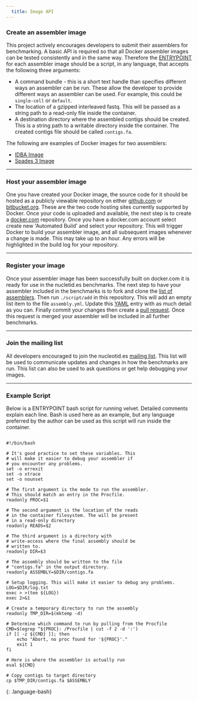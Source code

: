 ```yaml
---
  title: Image API
---
```


### Create an assembler image

This project actively encourages developers to submit their assemblers for
benchmarking. A basic API is required so that all Docker assembler images can
be tested consistently and in the same way. Therefore the [ENTRYPOINT][entry]
for each assembler image should be a script, in any language, that accepts the
following three arguments:

  * A command bundle - this is a short text handle than specifies different
    ways an assembler can be run. These allow the developer to provide
    different ways an assembler can be used. For example, this could be
    `single-cell` or `default`.
  * The location of a gzipped interleaved fastq. This will be passed as a
    string path to a read-only file inside the container.
  * A destination directory where the assembled contigs should be created. This
    is a string path to a writable directory inside the container. The created
    contigs file should be called `contigs.fa`.

The following are examples of Docker images for two assemblers:

  * [IDBA Image][idba]
  * [Spades 3 Image][spades]

<hr/>

### Host your assembler image

One you have created your Docker image, the source code for it should be hosted
as a publicly viewable repository on either [github.com](http://github.com) or
[bitbucket.org](http://bitbucket.org). These are the two code hosting sites
currently supported by Docker. Once your code is uploaded and available, the
next step is to create a [docker.com](http://docker.com) repository. Once you
have a docker.com account select create new 'Automated Build' and select your
repository. This will trigger Docker to build your assembler image, and all
subsequent images whenever a change is made. This may take up to an hour. Any
errors will be highlighted in the build log for your repository.

<hr/>

### Register your image

Once your assembler image has been successfully built on docker.com it is ready
for use in the nucletid.es benchmarks. The next step to have your assembler
included in the benchmarks is to fork and clone the [list of assemblers][list].
Then run `./script/add` in this repository. This will add an empty list item to
the file `assembly.yml`. Update this
[YAML](http://www.yaml.org/spec/1.2/spec.html) entry with as much detail as you
can. Finally commit your changes then create a [pull request][pull]. Once this
request is merged your assembler will be included in all further benchmarks.

<hr/>

### Join the mailing list

All developers encouraged to join the nucleotid.es [mailing
list](/mailing-list). This list will be used to communicate updates and changes
in how the benchmarks are run. This list can also be used to ask questions or
get help debugging your images.

<hr/>

### Example Script

Below is a ENTRYPOINT bash script for running velvet. Detailed comments explain
each line. Bash is used here as an example, but any language preferred by the
author can be used as this script will run inside the container.

~~~

#!/bin/bash

# It's good practice to set these variables. This
# will make it easier to debug your assembler if
# you encounter any problems.
set -o errexit
set -o xtrace
set -o nounset

# The first argument is the mode to run the assembler.
# This should match an entry in the Procfile.
readonly PROC=$1

# The second argument is the location of the reads
# in the container filesystem. The will be present
# in a read-only directory
readonly READS=$2

# The third argument is a directory with
# write-access where the final assembly should be
# written to.
readonly DIR=$3

# The assembly should be written to the file
# "contigs.fa" in the output directory.
readonly ASSEMBLY=$DIR/contigs.fa

# Setup logging. This will make it easier to debug any problems.
LOG=$DIR/log.txt
exec > >(tee ${LOG})
exec 2>&1

# Create a temporary directory to run the assembly
readonly TMP_DIR=$(mktemp -d)

# Determine which command to run by pulling from the Procfile
CMD=$(egrep ^${PROC}: /Procfile | cut -f 2 -d ':')
if [[ -z ${CMD} ]]; then
    echo "Abort, no proc found for '${PROC}'."
    exit 1
fi

# Here is where the assembler is actually run
eval ${CMD}

# Copy contigs to target directory
cp $TMP_DIR/contigs.fa $ASSEMBLY

~~~
{: .language-bash}

[entry]: https://docs.docker.com/reference/builder/#entrypoint

[idba]: https://github.com/nucleotides/docker-idba

[spades]: https://github.com/nucleotides/docker-spades

[list]: https://github.com/nucleotides/assembler-list

[pull]: https://help.github.com/articles/creating-a-pull-request
